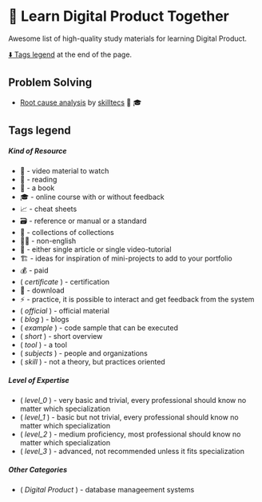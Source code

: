 # 🧭 Learn Digital Product Together

Awesome list of high-quality study materials for learning Digital Product.

[:arrow_down: Tags legend](#tags-legend) at the end of the page.

<!-- - []() by []() :movie_camera: -->
<!-- - []() by []() :movie_camera: :mortar_board: -->

## Problem Solving

- [Root cause analysis](https://www.youtube.com/playlist?list=PLxENun6kHfaB4vJsQAO4zXgDbXZ-1i8l_) by [skilltecs](https://www.youtube.com/@skilltecs) :movie_camera: :mortar_board:

## Tags legend

##### Kind of Resource

- :movie_camera: - video material to watch
- :page_facing_up: - reading
- :book: - a book
- :mortar_board: - online course with or without feedback
- :chart_with_upwards_trend: - cheat sheets
- :card_file_box: - reference or manual or a standard
- :open_file_folder: - collections of collections
- :pirate_flag: - non-english
- :page_facing_up: - either single article or single video-tutorial
- :building_construction: - ideas for inspiration of mini-projects to add to your portfolio
- :moneybag: - paid
- ( _certificate_ ) - certification
- 🔽 - download
- ⚡ - practice, it is possible to interact and get feedback from the system
- ( _official_ ) - official material
- ( _blog_ ) - blogs
- ( _example_ ) - code sample that can be executed
- ( _short_ ) - short overview
- ( _tool_ ) - a tool
- ( _subjects_ ) - people and organizations
- ( _skill_ ) - not a theory, but practices oriented

##### Level of Expertise

- ( _level_0_ ) - very basic and trivial, every professional should know no matter which specialization
- ( _level_1_ ) - basic but not trivial, every professional should know no matter which specialization
- ( _level_2_ ) - medium proficiency, most professional should know no matter which specialization
- ( _level_3_ ) - advanced, not recommended unless it fits specialization

##### Other Categories

- ( _Digital Product_ ) - database manageement systems
